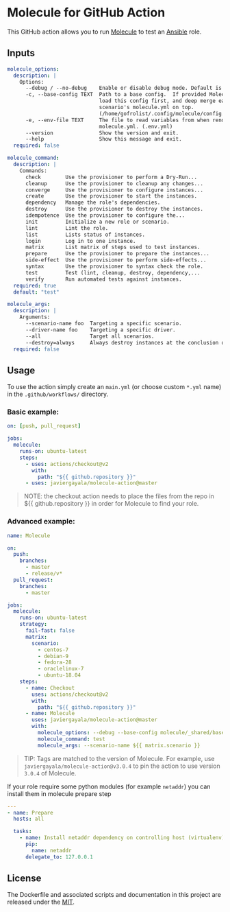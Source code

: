 # Molecule for GitHub Action

This GitHub action allows you to run [Molecule](https://molecule.readthedocs.io/en/stable/) to test an [Ansible](https://www.ansible.com/) role.

## Inputs

```yaml
molecule_options:
  description: |
    Options:
      --debug / --no-debug    Enable or disable debug mode. Default is disabled.
      -c, --base-config TEXT  Path to a base config.  If provided Molecule will
                              load this config first, and deep merge each
                              scenario's molecule.yml on top.
                              (/home/gofrolist/.config/molecule/config.yml)
      -e, --env-file TEXT     The file to read variables from when rendering
                              molecule.yml. (.env.yml)
      --version               Show the version and exit.
      --help                  Show this message and exit.
  required: false

molecule_command:
  description: |
    Commands:
      check        Use the provisioner to perform a Dry-Run...
      cleanup      Use the provisioner to cleanup any changes...
      converge     Use the provisioner to configure instances...
      create       Use the provisioner to start the instances.
      dependency   Manage the role's dependencies.
      destroy      Use the provisioner to destroy the instances.
      idempotence  Use the provisioner to configure the...
      init         Initialize a new role or scenario.
      lint         Lint the role.
      list         Lists status of instances.
      login        Log in to one instance.
      matrix       List matrix of steps used to test instances.
      prepare      Use the provisioner to prepare the instances...
      side-effect  Use the provisioner to perform side-effects...
      syntax       Use the provisioner to syntax check the role.
      test         Test (lint, cleanup, destroy, dependency,...
      verify       Run automated tests against instances.
  required: true
  default: "test"

molecule_args:
  description: |
    Arguments:
      --scenario-name foo  Targeting a specific scenario.
      --driver-name foo    Targeting a specific driver.
      --all                Target all scenarios.
      --destroy=always     Always destroy instances at the conclusion of a Molecule run.
  required: false
```

## Usage

To use the action simply create an `main.yml` (or choose custom `*.yml` name) in the `.github/workflows/` directory.

### Basic example:

```yaml
on: [push, pull_request]

jobs:
  molecule:
    runs-on: ubuntu-latest
    steps:
      - uses: actions/checkout@v2
        with:
          path: "${{ github.repository }}"
      - uses: javiergayala/molecule-action@master
```

> NOTE: the checkout action needs to place the files from the repo in \${{ github.repository }} in order for Molecule to find your role.

### Advanced example:

```yaml
name: Molecule

on:
  push:
    branches:
      - master
      - release/v*
  pull_request:
    branches:
      - master

jobs:
  molecule:
    runs-on: ubuntu-latest
    strategy:
      fail-fast: false
      matrix:
        scenario:
          - centos-7
          - debian-9
          - fedora-28
          - oraclelinux-7
          - ubuntu-18.04
    steps:
      - name: Checkout
        uses: actions/checkout@v2
        with:
          path: "${{ github.repository }}"
      - name: Molecule
        uses: javiergayala/molecule-action@master
        with:
          molecule_options: --debug --base-config molecule/_shared/base.yml
          molecule_command: test
          molecule_args: --scenario-name ${{ matrix.scenario }}
```

> TIP: Tags are matched to the version of Molecule. For example, use `javiergayala/molecule-action@v3.0.4` to pin the action to use version `3.0.4` of Molecule.

If your role require some python modules (for example `netaddr`) you can install them in molecule prepare step

```yaml
---
- name: Prepare
  hosts: all

  tasks:
    - name: Install netaddr dependency on controlling host (virtualenv)
      pip:
        name: netaddr
      delegate_to: 127.0.0.1
```

## License

The Dockerfile and associated scripts and documentation in this project are released under the [MIT](license).
